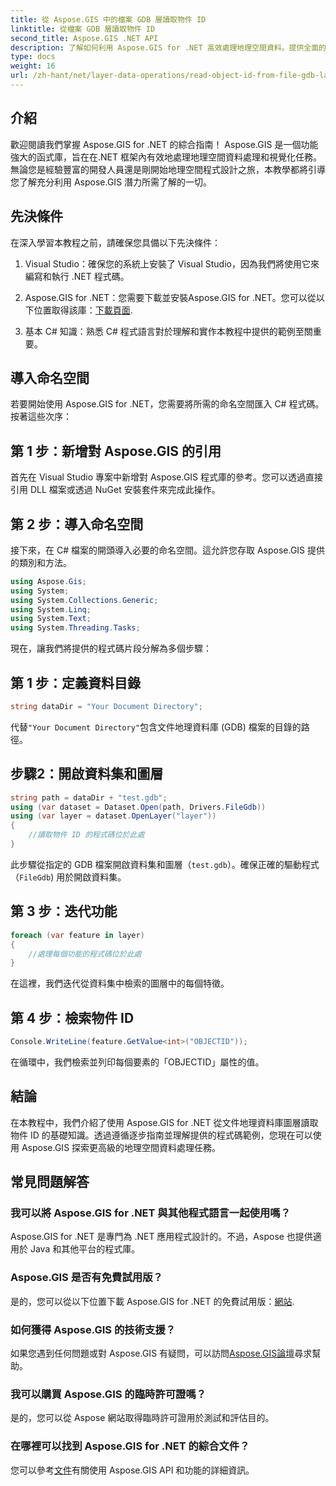 ```yaml
---
title: 從 Aspose.GIS 中的檔案 GDB 層讀取物件 ID
linktitle: 從檔案 GDB 層讀取物件 ID
second_title: Aspose.GIS .NET API
description: 了解如何利用 Aspose.GIS for .NET 高效處理地理空間資料。提供全面的教學和專家指導。
type: docs
weight: 16
url: /zh-hant/net/layer-data-operations/read-object-id-from-file-gdb-layer/
---
```

## 介紹
歡迎閱讀我們掌握 Aspose.GIS for .NET 的綜合指南！ Aspose.GIS 是一個功能強大的函式庫，旨在在.NET 框架內有效地處理地理空間資料處理和視覺化任務。無論您是經驗豐富的開發人員還是剛開始地理空間程式設計之旅，本教學都將引導您了解充分利用 Aspose.GIS 潛力所需了解的一切。
## 先決條件
在深入學習本教程之前，請確保您具備以下先決條件：
1. Visual Studio：確保您的系統上安裝了 Visual Studio，因為我們將使用它來編寫和執行 .NET 程式碼。
   
2.  Aspose.GIS for .NET：您需要下載並安裝Aspose.GIS for .NET。您可以從以下位置取得該庫：[下載頁面](https://releases.aspose.com/gis/net/).
3. 基本 C# 知識：熟悉 C# 程式語言對於理解和實作本教程中提供的範例至關重要。

## 導入命名空間
若要開始使用 Aspose.GIS for .NET，您需要將所需的命名空間匯入 C# 程式碼。按著這些次序：
## 第 1 步：新增對 Aspose.GIS 的引用
首先在 Visual Studio 專案中新增對 Aspose.GIS 程式庫的參考。您可以透過直接引用 DLL 檔案或透過 NuGet 安裝套件來完成此操作。
## 第 2 步：導入命名空間
接下來，在 C# 檔案的開頭導入必要的命名空間。這允許您存取 Aspose.GIS 提供的類別和方法。
```csharp
using Aspose.Gis;
using System;
using System.Collections.Generic;
using System.Linq;
using System.Text;
using System.Threading.Tasks;
```

現在，讓我們將提供的程式碼片段分解為多個步驟：
## 第 1 步：定義資料目錄
```csharp
string dataDir = "Your Document Directory";
```
代替`"Your Document Directory"`包含文件地理資料庫 (GDB) 檔案的目錄的路徑。
## 步驟2：開啟資料集和圖層
```csharp
string path = dataDir + "test.gdb";
using (var dataset = Dataset.Open(path, Drivers.FileGdb))
using (var layer = dataset.OpenLayer("layer"))
{
    //讀取物件 ID 的程式碼位於此處
}
```
此步驟從指定的 GDB 檔案開啟資料集和圖層（`test.gdb`）。確保正確的驅動程式（`FileGdb`) 用於開啟資料集。
## 第 3 步：迭代功能
```csharp
foreach (var feature in layer)
{
    //處理每個功能的程式碼位於此處
}
```
在這裡，我們迭代從資料集中檢索的圖層中的每個特徵。
## 第 4 步：檢索物件 ID
```csharp
Console.WriteLine(feature.GetValue<int>("OBJECTID"));
```
在循環中，我們檢索並列印每個要素的「OBJECTID」屬性的值。

## 結論
在本教程中，我們介紹了使用 Aspose.GIS for .NET 從文件地理資料庫圖層讀取物件 ID 的基礎知識。透過遵循逐步指南並理解提供的程式碼範例，您現在可以使用 Aspose.GIS 探索更高級的地理空間資料處理任務。
## 常見問題解答
### 我可以將 Aspose.GIS for .NET 與其他程式語言一起使用嗎？
Aspose.GIS for .NET 是專門為 .NET 應用程式設計的。不過，Aspose 也提供適用於 Java 和其他平台的程式庫。
### Aspose.GIS 是否有免費試用版？
是的，您可以從以下位置下載 Aspose.GIS for .NET 的免費試用版：[網站](https://releases.aspose.com/gis/net/).
### 如何獲得 Aspose.GIS 的技術支援？
如果您遇到任何問題或對 Aspose.GIS 有疑問，可以訪問[Aspose.GIS論壇](https://forum.aspose.com/c/gis/33)尋求幫助。
### 我可以購買 Aspose.GIS 的臨時許可證嗎？
是的，您可以從 Aspose 網站取得臨時許可證用於測試和評估目的。
### 在哪裡可以找到 Aspose.GIS for .NET 的綜合文件？
您可以參考[文件](https://reference.aspose.com/gis/net/)有關使用 Aspose.GIS API 和功能的詳細資訊。